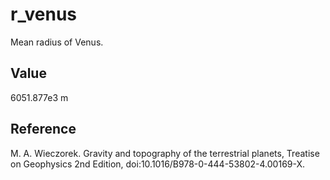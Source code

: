 # r_venus 

Mean radius of Venus.

## Value

6051.877e3 m 

## Reference

M. A. Wieczorek. Gravity and topography of the terrestrial planets, Treatise on Geophysics 2nd Edition, doi:10.1016/B978-0-444-53802-4.00169-X.
